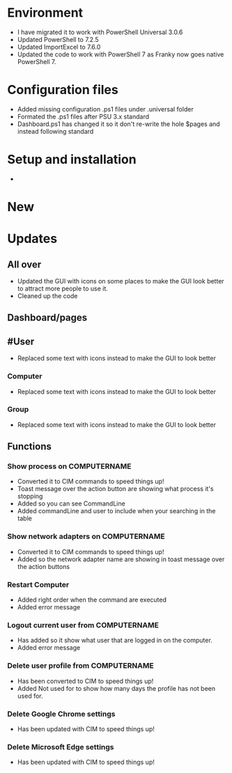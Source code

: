 ﻿# Environment
- I have migrated it to work with PowerShell Universal 3.0.6
- Updated PowerShell to 7.2.5
- Updated ImportExcel to 7.6.0
- Updated the code to work with PowerShell 7 as Franky now goes native PowerShell 7.

# Configuration files
- Added missing configuration .ps1 files under .universal folder
- Formated the .ps1 files after PSU 3.x standard
- Dashboard.ps1 has changed it so it don't re-write the hole $pages and instead following standard

# Setup and installation
- 

# New

# Updates
## All over
- Updated the GUI with icons on some places to make the GUI look better to attract more people to use it.
- Cleaned up the code

## Dashboard/pages
## #User
- Replaced some text with icons instead to make the GUI to look better

### Computer
- Replaced some text with icons instead to make the GUI to look better

### Group
- Replaced some text with icons instead to make the GUI to look better

## Functions
### Show process on COMPUTERNAME
- Converted it to CIM commands to speed things up!
- Toast message over the action button are showing what process it's stopping
- Added so you can see CommandLine
- Added commandLine and user to include when your searching in the table

### Show network adapters on COMPUTERNAME
- Converted it to CIM commands to speed things up!
- Added so the network adapter name are showing in toast message over the action buttons

### Restart Computer
- Added right order when the command are executed
- Added error message

### Logout current user from COMPUTERNAME
- Has added so it show what user that are logged in on the computer.
- Added error message

### Delete user profile from COMPUTERNAME
- Has been converted to CIM to speed things up!
- Added Not used for to show how many days the profile has not been used for.

### Delete Google Chrome settings
- Has been updated with CIM to speed things up!

### Delete Microsoft Edge settings
- Has been updated with CIM to speed things up!